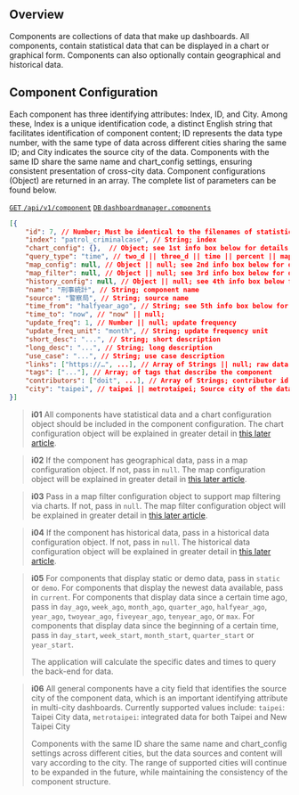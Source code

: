 ## Overview

Components are collections of data that make up dashboards. All components, contain statistical data that can be displayed in a chart or graphical form. Components can also optionally contain geographical and historical data.

## Component Configuration

Each component has three identifying attributes: Index, ID, and City. Among these, Index is a unique identification code, a distinct English string that facilitates identification of component content; ID represents the data type number, with the same type of data across different cities sharing the same ID; and City indicates the source city of the data. Components with the same ID share the same name and chart_config settings, ensuring consistent presentation of cross-city data. Component configurations (Object) are returned in an array. The complete list of parameters can be found below.

[`GET` `/api/v1/component`](/back-end/component-config-apis) [`DB` `dashboardmanager.components`](/back-end/components-db)

<!-- _[Try out the API in our API Tester](/api)_ -->

```json
[{
    "id": 7, // Number; Must be identical to the filenames of statistical data and historical data
    "index": "patrol_criminalcase", // String; index
	"chart_config": {},  // Object; see 1st info box below for details
	"query_type": "time", // two_d || three_d || time || percent || map_legend; chart data type
    "map_config": null, // Object || null; see 2nd info box below for details
	"map_filter": null, // Object || null; see 3rd info box below for details
	"history_config": null, // Object || null; see 4th info box below for details
    "name": "刑事統計", // String; component name
    "source": "警察局", // String; source name
    "time_from": "halfyear_ago", // String; see 5th info box below for details
    "time_to": "now", // "now" || null;
    "update_freq": 1, // Number || null; update frequency
    "update_freq_unit": "month", // String; update frequency unit
    "short_desc": "...", // String; short description
    "long_desc": "...", // String; long description
    "use_case": "...", // String; use case description
    "links": ["https://…", ...], // Array of Strings || null; raw data sources
    "tags": ["..."], // Array; of tags that describe the component
	"contributors": ["doit", ...], // Array of Strings; contributor id
    "city": "taipei", // taipei || metrotaipei; Source city of the data. See 6th info box below for details
}]
```

> **i01**
> All components have statistical data and a chart configuration object should be included in the component configuration. The chart configuration object will be explained in greater detail in [this later article](/front-end/supported-chart-types#chart-config).

> **i02**
> If the component has geographical data, pass in a map configuration object. If not, pass in `null`. The map configuration object will be explained in greater detail in [this later article](/front-end/supported-map-types#map-config).

> **i03**
> Pass in a map filter configuration object to support map filtering via charts. If not, pass in `null`. The map filter configuration object will be explained in greater detail in [this later article](/front-end/map-filtering).

> **i04**
> If the component has historical data, pass in a historical data configuration object. If not, pass in `null`. The historical data configuration object will be explained in greater detail in [this later article](/front-end/history-data).

> **i05**
> For components that display static or demo data, pass in `static` or `demo`. For components that display the newest data available, pass in `current`. For components that display data since a certain time ago, pass in `day_ago`, `week_ago`, `month_ago`, `quarter_ago`, `halfyear_ago`, `year_ago`, `twoyear_ago`, `fiveyear_ago`, `tenyear_ago`, or `max`. For components that display data since the beginning of a certain time, pass in `day_start`, `week_start`, `month_start`, `quarter_start` or `year_start`.
>
> The application will calculate the specific dates and times to query the back-end for data.

> **i06**
> All general components have a city field that identifies the source city of the component data, which is an important identifying attribute in multi-city dashboards. Currently supported values include: `taipei`: Taipei City data, `metrotaipei`: integrated data for both Taipei and New Taipei City
>
> Components with the same ID share the same name and chart_config settings across different cities, but the data sources and content will vary according to the city. The range of supported cities will continue to be expanded in the future, while maintaining the consistency of the component structure.